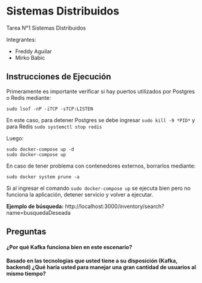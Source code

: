 # Sistemas Distribuidos
Tarea N°1 Sistemas Distribuidos

Integrantes:
- Freddy Aguilar
- Mirko Babic

## Instrucciones de Ejecución

Primeramente es importante verificar si hay puertos utilizados por Postgres o Redis mediante:

```
sudo lsof -nP -iTCP -sTCP:LISTEN
```
En este caso, para detener Postgres se debe ingresar `sudo kill -9 *PID*` y para Redis `sudo systemctl stop redis`

Luego:

```
sudo docker-compose up -d
sudo docker-compose up
```
En caso de tener problema con contenedores externos, borrarlos mediante:

```
sudo docker system prune -a
```

Si al ingresar el comando `sudo docker-compose up` se ejecuta bien pero no funciona la aplicación, detener servicio y volver a ejecutar.

**Ejemplo de búsqueda:** http://localhost:3000/inventory/search?name=busquedaDeseada

## Preguntas

#### ¿Por qué Kafka funciona bien en este escenario?

#### Basado en las tecnologías que usted tiene a su disposición (Kafka, backend) ¿Qué haría usted para manejar una gran cantidad de usuarios al mismo tiempo?




